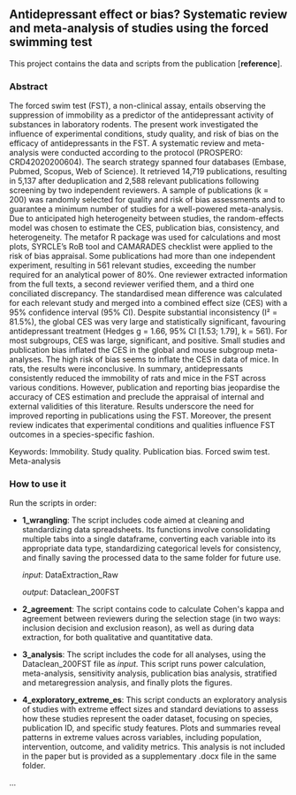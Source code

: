 <!--
---
editor_options: 
  markdown: 
    wrap: 72
---
-->

## Antidepressant effect or bias? Systematic review and meta-analysis of studies using the forced swimming test

This project contains the data and scripts from the publication
[**reference**].

### Abstract

The forced swim test (FST), a non-clinical assay, entails observing the suppression of immobility as a predictor of the antidepressant activity of substances in laboratory rodents. The present work investigated the influence of experimental conditions, study quality, and risk of bias on the efficacy of antidepressants in the FST. A systematic review and meta-analysis were conducted according to the protocol (PROSPERO: CRD42020200604). The search strategy spanned four databases (Embase, Pubmed, Scopus, Web of Science). It retrieved 14,719 publications, resulting in 5,137 after deduplication and 2,588 relevant publications following screening by two independent reviewers. A sample of publications (k = 200) was randomly selected for quality and risk of bias assessments and to guarantee a minimum number of studies for a well-powered meta-analysis. Due to anticipated high heterogeneity between studies, the random-effects model was chosen to estimate the CES, publication bias, consistency, and heterogeneity. The metafor R package was used for calculations and most plots, SYRCLE’s RoB tool and CAMARADES checklist were applied to the risk of bias appraisal. Some publications had more than one independent experiment, resulting in 561 relevant studies, exceeding the number required for an analytical power of 80%. One reviewer extracted information from the full texts, a second reviewer verified them, and a third one conciliated discrepancy. The standardised mean difference was calculated for each relevant study and merged into a combined effect size (CES) with a 95% confidence interval (95% CI). Despite substantial inconsistency (I² = 81.5%), the global CES was very large and statistically significant, favouring antidepressant treatment (Hedges g = 1.66, 95% CI [1.53; 1.79], k = 561). For most subgroups, CES was large, significant, and positive. Small studies and publication bias inflated the CES in the global and mouse subgroup meta-analyses. The high risk of bias seems to inflate the CES in data of mice. In rats, the results were inconclusive. In summary, antidepressants consistently reduced the immobility of rats and mice in the FST across various conditions. However, publication and reporting bias jeopardise the accuracy of CES estimation and preclude the appraisal of internal and external validities of this literature. Results underscore the need for improved reporting in publications using the FST. Moreover, the present review indicates that experimental conditions and qualities influence FST outcomes in a species-specific fashion.

Keywords: Immobility. Study quality. Publication bias. Forced swim test. Meta-analysis 

### How to use it

Run the scripts in order:

-   **1_wrangling**: The script includes code aimed at cleaning and
    standardizing data spreadsheets. Its functions involve consolidating
    multiple tabs into a single dataframe, converting each variable into
    its appropriate data type, standardizing categorical levels for
    consistency, and finally saving the processed data to the same
    folder for future use.

    *input*: DataExtraction_Raw

    *output*: Dataclean_200FST

-   **2_agreement**: The script contains code to calculate Cohen's kappa
    and agreement between reviewers during the selection stage (in two
    ways: inclusion decision and exclusion reason), as well as during
    data extraction, for both qualitative and quantitative data.

-   **3_analysis**: The script includes the code for all analyses, using
    the Dataclean_200FST file as *input*. This script runs power
    calculation, meta-analysis, sensitivity analysis, publication bias
    analysis, stratified and metaregression analysis, and finally plots
    the figures.

-   **4_exploratory_extreme_es**: This script conducts an exploratory analysis of studies with extreme effect sizes and standard deviations to assess how these studies represent the   oader dataset, focusing on species, publication ID, and specific study features. Plots and summaries reveal patterns in extreme values across variables, including population,  intervention, outcome, and validity metrics. This analysis is not included in the paper but is provided as a supplementary .docx file in the same folder.

...
